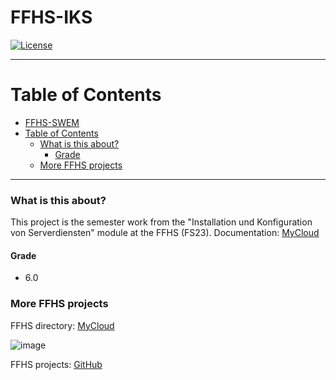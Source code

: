 # FFHS-IKS

[![License](https://img.shields.io/badge/License-GPL--v3.0-lightgrey)](https://github.com/rumpli/FFHS-IKS/blob/main/LICENSE)

-----

Table of Contents
=================
- [FFHS-SWEM](#ffhs-iks)
- [Table of Contents](#table-of-contents)
    - [What is this about?](#what-is-this-about)
      - [Grade](#grade)
    - [More FFHS projects](#more-ffhs-projects)

-----

### What is this about?
This project is the semester work from the "Installation und Konfiguration von Serverdiensten" module at the FFHS (FS23).
Documentation: [MyCloud](https://www.mycloud.ch/s/S00FF01365E2338054D1FA59BC34C57002D9888BB4F)

#### Grade
- 6.0

### More FFHS projects

FFHS directory: [MyCloud](https://www.mycloud.ch/s/S00735653476C6FF89DAE1C9D6F19C814A0FE9C6DC2)

![image](https://github.com/rumpli/FFHS-AnPy/assets/24840091/5c56fb5b-944a-40a3-b5c8-1972850dc7a2)

FFHS projects: [GitHub](https://github.com/rumpli?tab=repositories&q=FFHS&type=&language=&sort=)
